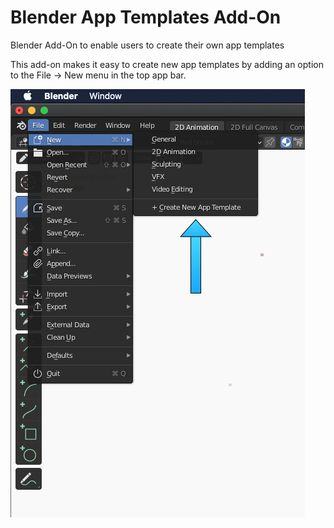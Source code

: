 # Blender App Templates Add-On
Blender Add-On to enable users to create their own app templates

This add-on makes it easy to create new app templates by adding an option to the File -> New menu in the top app bar. 

![New Template Menu Item](https://github.com/mac-mm/blenderapptemplates/blob/main/assets/Images/Menu.png)

